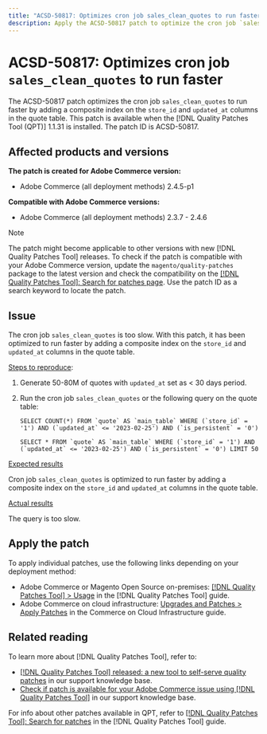 ```yaml
---
title: "ACSD-50817: Optimizes cron job sales_clean_quotes to run faster"
description: Apply the ACSD-50817 patch to optimize the cron job `sales_clean_quotes` to run faster by adding a composite index on the `store_id` and `updated_at` columns in the quote table.
---
```

# ACSD-50817: Optimizes cron job `sales_clean_quotes` to run faster

The ACSD-50817 patch optimizes the cron job `sales_clean_quotes` to run faster by adding a composite index on the `store_id` and `updated_at` columns in the quote table. This patch is available when the [!DNL Quality Patches Tool (QPT)] 1.1.31 is installed. The patch ID is ACSD-50817.

## Affected products and versions

**The patch is created for Adobe Commerce version:**

* Adobe Commerce (all deployment methods) 2.4.5-p1

**Compatible with Adobe Commerce versions:**

* Adobe Commerce (all deployment methods) 2.3.7 - 2.4.6

>[!NOTE]
>
>The patch might become applicable to other versions with new [!DNL Quality Patches Tool] releases. To check if the patch is compatible with your Adobe Commerce version, update the `magento/quality-patches` package to the latest version and check the compatibility on the [[!DNL Quality Patches Tool]: Search for patches page](https://experienceleague.adobe.com/tools/commerce-quality-patches/index.html). Use the patch ID as a search keyword to locate the patch.

## Issue

The cron job `sales_clean_quotes` is too slow. With this patch, it has been optimized to run faster by adding a composite index on the `store_id` and `updated_at` columns in the quote table.

<u>Steps to reproduce</u>:

1. Generate 50-80M of quotes with `updated_at` set as < 30 days period.
1. Run the cron job `sales_clean_quotes` or the following query on the quote table:

    ```cron
    SELECT COUNT(*) FROM `quote` AS `main_table` WHERE (`store_id` = '1') AND (`updated_at` <= '2023-02-25') AND (`is_persistent` = '0')

    SELECT * FROM `quote` AS `main_table` WHERE (`store_id` = '1') AND (`updated_at` <= '2023-02-25') AND (`is_persistent` = '0') LIMIT 50
    ```
    
<u>Expected results</u>

Cron job `sales_clean_quotes` is optimized to run faster by adding a composite index on the `store_id` and `updated_at` columns in the quote table.

<u>Actual results</u>

The query is too slow.

## Apply the patch

To apply individual patches, use the following links depending on your deployment method:

* Adobe Commerce or Magento Open Source on-premises: [[!DNL Quality Patches Tool] > Usage](https://experienceleague.adobe.com/docs/commerce-operations/tools/quality-patches-tool/usage.html) in the [!DNL Quality Patches Tool] guide.
* Adobe Commerce on cloud infrastructure: [Upgrades and Patches > Apply Patches](https://experienceleague.adobe.com/docs/commerce-cloud-service/user-guide/develop/upgrade/apply-patches.html) in the Commerce on Cloud Infrastructure guide.

## Related reading

To learn more about [!DNL Quality Patches Tool], refer to:

* [[!DNL Quality Patches Tool] released: a new tool to self-serve quality patches](/help/announcements/adobe-commerce-announcements/magento-quality-patches-released-new-tool-to-self-serve-quality-patches.md) in our support knowledge base.
* [Check if patch is available for your Adobe Commerce issue using [!DNL Quality Patches Tool]](/help/support-tools/patches-available-in-qpt-tool/check-patch-for-magento-issue-with-magento-quality-patches.md) in our support knowledge base.

For info about other patches available in QPT, refer to [[!DNL Quality Patches Tool]: Search for patches](https://experienceleague.adobe.com/tools/commerce-quality-patches/index.html) in the [!DNL Quality Patches Tool] guide.

